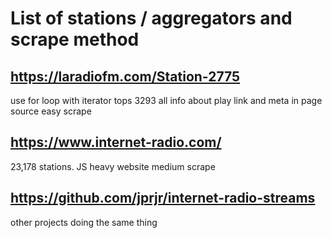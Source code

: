 
# List of stations / aggregators and scrape method
## https://laradiofm.com/Station-2775
use for loop with iterator tops 3293
all info about play link and meta in page source
easy scrape


## https://www.internet-radio.com/
23,178 stations. JS heavy website
medium scrape

## https://github.com/jprjr/internet-radio-streams
other projects doing the same thing
